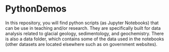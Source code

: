 # PythonDemos
In this repository, you will find python scripts (as Jupyter Notebooks) that can be use in teaching and/or research. They are specifically built for data analysis related to glacial geology, sedimentology, and geochemistry. There is also a data folder, which contains some of the data used in the notebooks (other datasets are located elsewhere such as on government websites). 
